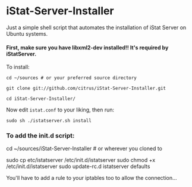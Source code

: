 iStat-Server-Installer
======================

Just a simple shell script that automates the installation of iStat Server on Ubuntu systems. 


#### First, make sure you have libxml2-dev installed!! It's required by iStatServer.


To install:

    cd ~/sources # or your preferred source directory
    
    git clone git://github.com/citrus/iStat-Server-Installer.git
    
    cd iStat-Server-Installer/


Now edit `istat.conf` to your liking, then run:

    sudo sh ./istatserver.sh install


### To add the init.d script:

  cd ~/sources/iStat-Server-Installer # or wherever you cloned to
  
  sudo cp etc/istatserver /etc/init.d/istatserver
  sudo chmod +x /etc/init.d/istatserver
  sudo update-rc.d istatserver defaults


You'll have to add a rule to your iptables too to allow the connection...
